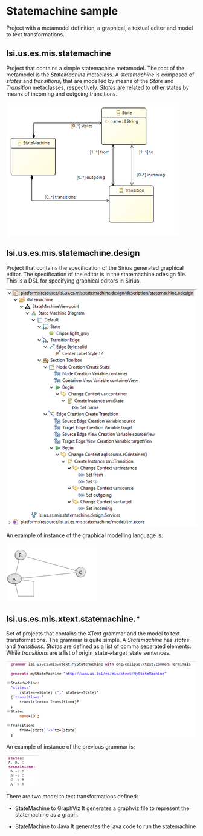# Statemachine sample
Project with a metamodel definition, a graphical, a textual editor and model to text transformations.

## lsi.us.es.mis.statemachine 
Project that contains a simple statemachine metamodel. The root of the metamodel is the _StateMachine_ metaclass. A _statemachine_ is composed of _states_ and _transitions_, 
that are modelled by means of the _State_ and _Transition_ metaclasses, respectively. _States_ are related to other states by means of incoming and outgoing transitions.

![image](./img/sm-mm.png)

## lsi.us.es.mis.statemachine.design
Project that contains the specification of the Sirius generated graphical editor. The specification of the editor is in the statemachine.odesign file. This is a DSL for specifying graphical editors in Sirius.

![image](./img/odesign.png)

An example of instance of the graphical modelling language is:

<img width="239" alt="image" src="./img/sm-graphical-sample.png">

## lsi.us.es.mis.xtext.statemachine.* 
Set of projects that contains the XText grammar and the model to text transformations. 
The grammar is quite simple. A _Statemachine_ has _states_ and _transitions_. _States_ are defined as a list of comma separated elements. While _transitions_ are a list of origin_state->target_state sentences.

![image](./img/sm-grammar.png)

An example of instance of the previous grammar is:

<img width="84" alt="image" src="./img/sm-textual-sample.png">

There are two model to text transformations defined:
* StateMachine to GraphViz
It generates a graphviz file to represent the statemachine as a graph.

* StateMachine to Java
It generates the java code to run the statemachine
